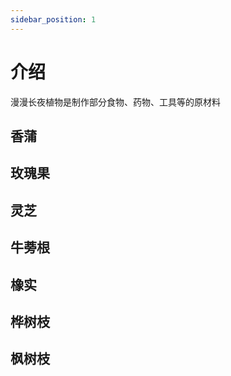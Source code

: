 ```yaml
---
sidebar_position: 1
---
```


# 介绍

漫漫长夜植物是制作部分食物、药物、工具等的原材料

## 香蒲

## 玫瑰果

## 灵芝

## 牛蒡根

## 橡实

## 桦树枝

## 枫树枝